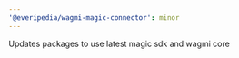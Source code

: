 ```yaml
---
'@everipedia/wagmi-magic-connector': minor
---
```


Updates packages to use latest magic sdk and wagmi core
